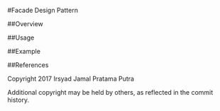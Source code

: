 #Facade Design Pattern

##Overview

##Usage

##Example

##References

Copyright 2017 Irsyad Jamal Pratama Putra</dd>

Additional copyright may be held by others, as reflected in the commit history. 